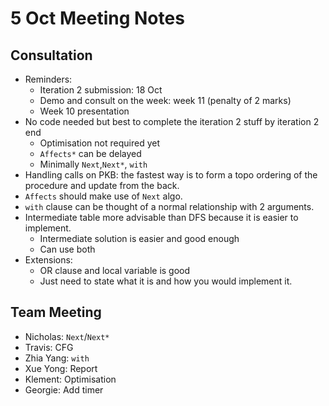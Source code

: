 # 5 Oct Meeting Notes

## Consultation

* Reminders:
  * Iteration 2 submission: 18 Oct
  * Demo and consult on the week: week 11 (penalty of 2 marks)
  * Week 10 presentation
* No code needed but best to complete the iteration 2 stuff by iteration 2 end
  * Optimisation not required yet
  * `Affects*` can be delayed
  * Minimally `Next`,`Next*`, `with`
* Handling calls on PKB: the fastest way is to form a topo ordering of the procedure and
  update from the back.
* `Affects` should make use of `Next` algo.
* `with` clause can be thought of a normal relationship with 2 arguments.
* Intermediate table more advisable than DFS because it is easier to implement.
  * Intermediate solution is easier and good enough
  * Can use both
* Extensions:
  * OR clause and local variable is good
  * Just need to state what it is and how you would implement it.

## Team Meeting

* Nicholas: `Next`/`Next*`
* Travis: CFG
* Zhia Yang: `with`
* Xue Yong: Report
* Klement: Optimisation
* Georgie: Add timer
